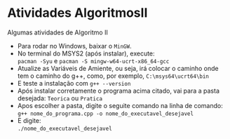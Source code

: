 # Atividades AlgoritmosII

Algumas atividades de Algoritmo II

* Para rodar no Windows, baixar o `MinGW`. <br>
* No terminal do MSYS2 (após instalar), execute: <br>
`pacman -Syu` e `pacman -S mingw-w64-ucrt-x86_64-gcc` <br>
* Atualize as Variáveis de Amiente, ou seja, irá colocar o caminho onde tem o caminho do g++, como, por exemplo, `C:\msys64\ucrt64\bin` <br>
* E teste a instalação com `g++ --version` <br>
* Após instalar corretamente o programa acima citado, vai para a pasta desejada: `Teorica` ou `Pratica` <br>
* Apos escolher a pasta, digite o seguite comando na linha de comando: <br>
`g++ nome_do_programa.cpp -o nome_do_executavel_desejavel`<br>
* E digite: <br>
`./nome_do_executavel_desejavel` <br>